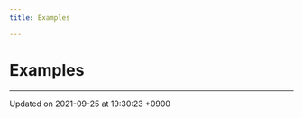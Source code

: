 ```yaml
---
title: Examples

---
```


# Examples







-------------------------------

Updated on 2021-09-25 at 19:30:23 +0900
